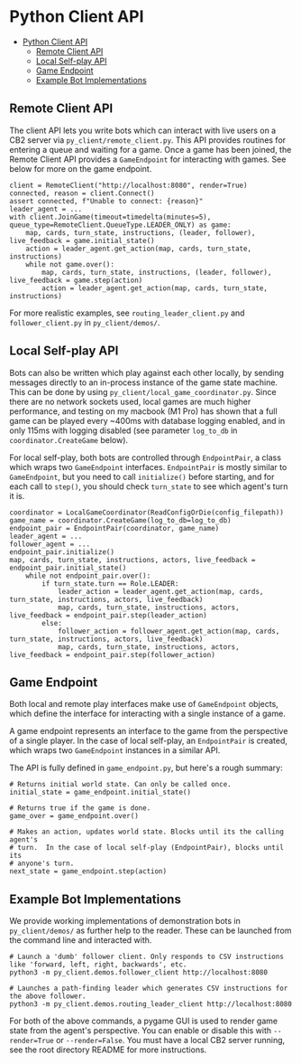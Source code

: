 Python Client API
=================

- [Python Client API](#python-client-api)
  - [Remote Client API](#remote-client-api)
  - [Local Self-play API](#local-self-play-api)
  - [Game Endpoint](#game-endpoint)
  - [Example Bot Implementations](#example-bot-implementations)

Remote Client API 
-----------------

The client API lets you write bots which can interact with live users on a CB2 server via `py_client/remote_client.py`.  This API provides routines for entering a queue and waiting for a game. Once a game has been joined, the Remote Client API provides a `GameEndpoint` for interacting with games. See below for more on the game endpoint.
```
client = RemoteClient("http://localhost:8080", render=True)
connected, reason = client.Connect()
assert connected, f"Unable to connect: {reason}"
leader_agent = ...
with client.JoinGame(timeout=timedelta(minutes=5), queue_type=RemoteClient.QueueType.LEADER_ONLY) as game:
    map, cards, turn_state, instructions, (leader, follower), live_feedback = game.initial_state()
    action = leader_agent.get_action(map, cards, turn_state, instructions)
    while not game.over():
        map, cards, turn_state, instructions, (leader, follower), live_feedback = game.step(action)
        action = leader_agent.get_action(map, cards, turn_state, instructions)
```

For more realistic examples, see `routing_leader_client.py` and `follower_client.py` in `py_client/demos/`.

Local Self-play API
-------------------

Bots can also be written which play against each other locally, by sending messages directly to an in-process instance of the game state machine. This can be done by using `py_client/local_game_coordinator.py`. Since there are no network sockets used, local games are much higher performance, and testing on my macbook (M1 Pro) has shown that a full game can be played every ~400ms with database logging enabled, and in only 115ms with logging disabled (see parameter `log_to_db` in `coordinator.CreateGame` below). 

For local self-play, both bots are controlled through `EndpointPair`, a class which wraps two `GameEndpoint` interfaces. `EndpointPair` is mostly similar to `GameEndpoint`, but you need to call `initialize()` before starting, and for each call to `step()`, you should check `turn_state` to see which agent's turn it is.

```
coordinator = LocalGameCoordinator(ReadConfigOrDie(config_filepath))
game_name = coordinator.CreateGame(log_to_db=log_to_db)
endpoint_pair = EndpointPair(coordinator, game_name)
leader_agent = ...
follower_agent = ...
endpoint_pair.initialize()
map, cards, turn_state, instructions, actors, live_feedback = endpoint_pair.initial_state()
    while not endpoint_pair.over():
        if turn_state.turn == Role.LEADER:
            leader_action = leader_agent.get_action(map, cards, turn_state, instructions, actors, live_feedback)
            map, cards, turn_state, instructions, actors, live_feedback = endpoint_pair.step(leader_action)
        else:
            follower_action = follower_agent.get_action(map, cards, turn_state, instructions, actors, live_feedback)
            map, cards, turn_state, instructions, actors, live_feedback = endpoint_pair.step(follower_action)
```

Game Endpoint
-------------

Both local and remote play interfaces make use of `GameEndpoint` objects, which define the interface for interacting with a single instance of a game.

A game endpoint represents an interface to the game from the perspective of a single player. In the case of local self-play, an `EndpointPair` is created, which wraps two `GameEndpoint` instances in a similar API.

The API is fully defined in `game_endpoint.py`, but here's a rough summary:

```
# Returns initial world state. Can only be called once.
initial_state = game_endpoint.initial_state() 

# Returns true if the game is done.
game_over = game_endpoint.over()

# Makes an action, updates world state. Blocks until its the calling agent's
# turn.  In the case of local self-play (EndpointPair), blocks until its
# anyone's turn.
next_state = game_endpoint.step(action)
```

Example Bot Implementations
---------------------------

We provide working implementations of demonstration bots in `py_client/demos/` as further help to the reader. These can be launched from the command line and interacted with.

```
# Launch a 'dumb' follower client. Only responds to CSV instructions like 'forward, left, right, backwards', etc.
python3 -m py_client.demos.follower_client http://localhost:8080

# Launches a path-finding leader which generates CSV instructions for the above follower.
python3 -m py_client.demos.routing_leader_client http://localhost:8080
```

For both of the above commands, a pygame GUI is used to render game state from the agent's perspective. You can enable or disable this with `--render=True` or `--render=False`. You must have a local CB2 server running, see the root directory README for more instructions.
